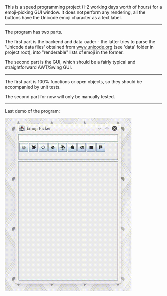
This is a speed programming project (1-2 working days worth of hours) for a emoji-picking GUI window. It does not perform any rendering, all the buttons have the Unicode emoji character as a text label.

<hr>

The program has two parts.

The first part is the backend and data loader - the latter tries to parse the 'Unicode data files' obtained from www.unicode.org (see 'data' folder in project root), into "renderable" lists of emoji in the former.

The second part is the GUI, which should be a fairly typical and straightforward AWT/Swing GUI.

<hr>

The first part is 100% functions or open objects, so they should be accompanied by unit tests.

The second part for now will only be manually tested.

<hr>

Last demo of the program:

![The emoji picker is a tall native GUI window. It has a text field at the top, a button box below it for emoji groups, then a bigger button box for the emojis within the currently selected group. The button for an emoji group is clicked to select it, updating the emoji buttons below. Then the emoji buttons are clicked, which appends the emoji to the text field. The text in the field is selected and copied to the clipboard.](Demo.gif)
